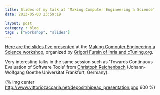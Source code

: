 ```yaml
---
title: Slides of my talk at 'Making Computer Engineering a Science' 
date: 2013-05-03 23:59:19

layout: post
category : blog 
tags : ["workshop", "slides"] 
---
```


[Here are the slides I've presented](http://www.vittoriozaccaria.net/data/20130502_hipeac_paris) at the [Making Computer Engineering a Science workshop](http://www.hipeac.net/thematic-session/making-computer-engineering-science), organized by [Grigori Fursin of Inria and cTuning.org](http://ctuning.org/lab/people/gfursin).

Very interesting talks in the same session such as 'Towards Continuous Evaluation of Software Tools' from [Christoph Reichenbach](http://creichen.net/) (Johann-Wolfgang Goethe Universitat Frankfurt, Germany).

{% img center http://www.vittoriozaccaria.net/deposit/hipeac_presentation.png 600 %}